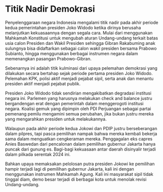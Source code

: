 # Titik Nadir Demokrasi

Penyelenggaraan negara Indonesia mengalami titik nadir pada akhir periode kedua pemerintahan presiden Joko Widodo ketika dirinya berusaha melanjutkan kekuasaannya dengan segala cara. Mulai dari menggunakan Mahkamah Konstitusi untuk mengubah aturan Undang-undang terkait batas usia calon Presiden dan Wakil Presiden sehingga Gibran Rakabuming anak sulungnya bisa didaftarkan sebagai calon wakil presiden bersama Prabowo Subianto, hingga menggunakan berbagai instrumen negara dalam memenangkan pasangan Prabowo-Gibran.&#x20;

Sebenarnya ini adalah titik kulminasi dari upaya pelemahan demokrasi yang dilakukan secara bertahap sejak periode pertama presiden Joko Widodo. Pelemahan KPK, polisi aktif menjadi pejabat sipil, serta anak dan menantu presiden aktif menjadi pejabat publik.

Presiden Joko Widodo tidak sendirian mengakibatkan degradasi institusi negara ini. Parlemen yang harusnya melakukan check and balance justru bergandengan erat dengan pemerintah dalam menggerogoti institusi negara. Koalisi gemuk yang dipimpin oleh PDI Perjuangan sebagai partai pemenang pemilu mengamini semua perubahan, jika bukan justru mereka yang mengarahkan presiden untuk melakukannya.

Walaupun pada akhir periode kedua Jokowi dan PDIP justru berseberangan dalam pilpres, tapi pasca pemilihan nampak bahwa mereka kembali bekerja sama dalam menguatkan cengkeraman mereka.  Penggagalan eks capres Anies Baswedan dari pencalonan dalam pemilihan gubernur Jakarta hanya puncak dari gunung es. Bagi-bagi kekuasaan antar daerah disinyalir terjadi dalam pilkada serentak 2024 ini.

Bahkan upaya memaksakan pelolosan putra presiden Jokowi ke pemilihan hampir terjadi lagi di pemilihan gubernur Jakarta, kali ini dengan menggunakan instrumen Mahkamah Agung. Kali ini masyarakat sipil tidak tinggal diam, demo besar terjadi di berbagai kota untuk menolak revisi Undang-undang.
